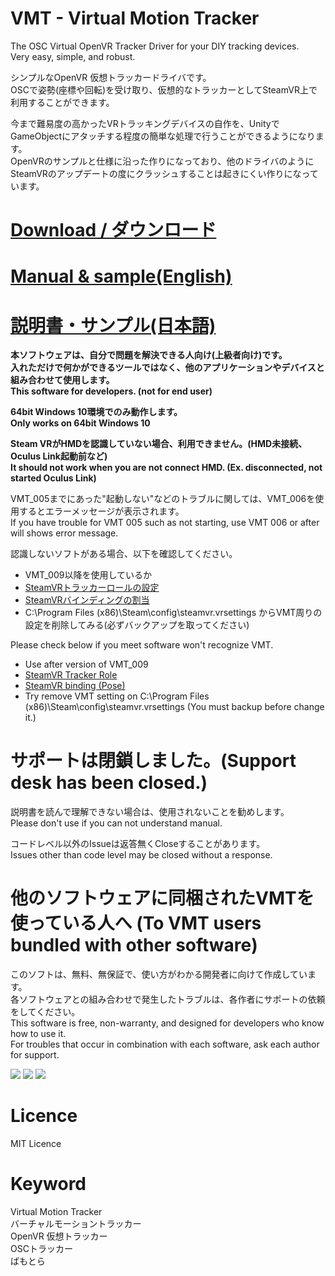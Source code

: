 # VMT - Virtual Motion Tracker
The OSC Virtual OpenVR Tracker Driver for your DIY tracking devices.  
Very easy, simple, and robust.  

シンプルなOpenVR 仮想トラッカードライバです。  
OSCで姿勢(座標や回転)を受け取り、仮想的なトラッカーとしてSteamVR上で利用することができます。  
  
今まで難易度の高かったVRトラッキングデバイスの自作を、UnityでGameObjectにアタッチする程度の簡単な処理で行うことができるようになります。  
OpenVRのサンプルと仕様に沿った作りになっており、他のドライバのようにSteamVRのアップデートの度にクラッシュすることは起きにくい作りになっています。  

# [Download / ダウンロード](https://github.com/gpsnmeajp/VirtualMotionTracker/releases)  
# [Manual & sample(English)](docs/note_en.md)
# [説明書・サンプル(日本語)](docs/note.md)

**本ソフトウェアは、自分で問題を解決できる人向け(上級者向け)です。**  
**入れただけで何かができるツールではなく、他のアプリケーションやデバイスと組み合わせて使用します。**  
**This software for developers. (not for end user)**  
  
**64bit Windows 10環境でのみ動作します。**  
**Only works on 64bit Windows 10**  

**Steam VRがHMDを認識していない場合、利用できません。(HMD未接続、Oculus Link起動前など)**  
**It should not work when you are not connect HMD. (Ex. disconnected, not started Oculus Link)**  

VMT_005までにあった"起動しない"などのトラブルに関しては、VMT_006を使用するとエラーメッセージが表示されます。  
If you have trouble for VMT 005 such as not starting, use VMT 006 or after will shows error message.  

認識しないソフトがある場合、以下を確認してください。  
+ VMT_009以降を使用しているか
+ [SteamVRトラッカーロールの設定](docs/howto.md)
+ [SteamVRバインディングの割当](doc/binding.md)
+ C:\Program Files (x86)\Steam\config\steamvr.vrsettings からVMT周りの設定を削除してみる(必ずバックアップを取ってください)

Please check below if you meet software won't recognize VMT.  
+ Use after version of VMT_009
+ [SteamVR Tracker Role](docs/note_en.md)
+ [SteamVR binding (Pose)](doc/binding.md)
+ Try remove VMT setting on C:\Program Files (x86)\Steam\config\steamvr.vrsettings (You must backup before change it.)

# サポートは閉鎖しました。(Support desk has been closed.)
説明書を読んで理解できない場合は、使用されないことを勧めします。  
Please don't use if you can not understand manual.  

コードレベル以外のIssueは返答無くCloseすることがあります。  
Issues other than code level may be closed without a response.  

# 他のソフトウェアに同梱されたVMTを使っている人へ (To VMT users bundled with other software)
このソフトは、無料、無保証で、使い方がわかる開発者に向けて作成しています。  
各ソフトウェアとの組み合わせで発生したトラブルは、各作者にサポートの依頼をしてください。  
This software is free, non-warranty, and designed for developers who know how to use it.  
For troubles that occur in combination with each software, ask each author for support.  
  
<img src="https://github.com/gpsnmeajp/VirtualMotionTracker/blob/master/docs/vmt_vr.png?raw=true"></img>
<img src="https://github.com/gpsnmeajp/VirtualMotionTracker/blob/master/docs/screen0.png?raw=true"></img>
<img src="https://github.com/gpsnmeajp/VirtualMotionTracker/blob/master/docs/Architecture.png?raw=true"></img>

# Licence
MIT Licence

# Keyword
Virtual Motion Tracker  
バーチャルモーショントラッカー    
OpenVR 仮想トラッカー  
OSCトラッカー  
ばもとら  

